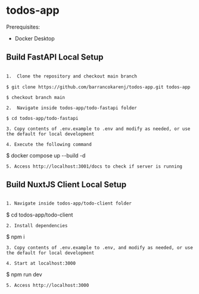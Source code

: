 # todos-app

Prerequisites: 
 - Docker Desktop

## Build FastAPI Local Setup
```bash

1.  Clone the repository and checkout main branch
```
    $ git clone https://github.com/barrancokarenj/todos-app.git todos-app

    $ checkout branch main
```
2.  Navigate inside todos-app/todo-fastapi folder
```
    $ cd todos-app/todo-fastapi
```
3. Copy contents of .env.example to .env and modify as needed, or use the default for local development

4. Execute the following command
```
   $ docker compose up --build -d
```
5. Access http://localhost:3001/docs to check if server is running

```

## Build NuxtJS Client Local Setup

```bash

1. Navigate inside todos-app/todo-client folder
```
   $ cd todos-app/todo-client
```
2. Install dependencies
```
   $ npm i
```
3. Copy contents of .env.example to .env, and modify as needed, or use the default for local development

4. Start at localhost:3000
```
   $ npm run dev
```
5. Access http://localhost:3000

```


